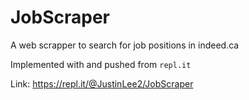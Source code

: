 # JobScraper

A web scrapper to search for job positions in indeed.ca

Implemented with and pushed from `repl.it`

Link: https://repl.it/@JustinLee2/JobScraper
